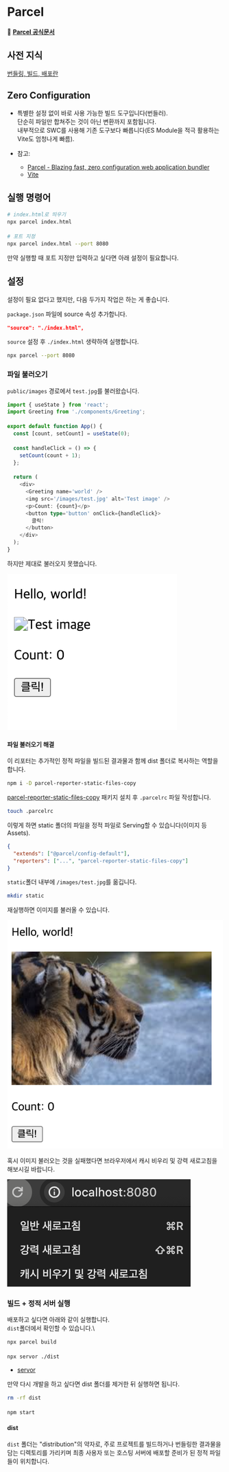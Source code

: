 # Parcel

🚀 [**Parcel 공식문서**](https://parceljs.org/)

## 사전 지식

[번들링, 빌드, 배포란](../../../appendix/build-deploy.md)

## Zero Configuration

- 특별한 설정 없이 바로 사용 가능한 빌드 도구입니다(번들러).\
  단순히 파일만 합쳐주는 것이 아닌 변환까지 포함됩니다.\
  내부적으로 SWC를 사용해 기존 도구보다 빠릅니다(ES Module을 적극 활용하는 Vite도 엄청나게 빠름).

- 참고:
  - [Parcel - Blazing fast, zero configuration web application bundler](https://github.com/ahastudio/til/tree/main/parcel)
  - [Vite](https://github.com/ahastudio/til/tree/main/vite)

## 실행 명령어

```bash
# index.html로 띄우기
npx parcel index.html

# 포트 지정
npx parcel index.html --port 8080
```

만약 실행할 때 포트 지정만 입력하고 싶다면 아래 설정이 필요합니다.

## 설정

설정이 필요 없다고 했지만, 다음 두가지 작업은 하는 게 좋습니다.

`package.json` 파일에 source 속성 추가합니다.

```json
"source": "./index.html",
```

`source` 설정 후 `./index.html` 생략하여 실행합니다.

```bash
npx parcel --port 8080
```

### 파일 불러오기

`public/images` 경로에서 `test.jpg`를 불러왔습니다.

```typescript
import { useState } from 'react';
import Greeting from './components/Greeting';

export default function App() {
  const [count, setCount] = useState(0);

  const handleClick = () => {
    setCount(count + 1);
  };

  return (
    <div>
      <Greeting name='world' />
      <img src='/images/test.jpg' alt='Test image' />
      <p>Count: {count}</p>
      <button type='button' onClick={handleClick}>
        클릭!
      </button>
    </div>
  );
}
```

하지만 제대로 불러오지 못했습니다.

![before](../img/before.png)

#### 파일 불러오기 해결

이 리포터는 추가적인 정적 파일을 빌드된 결과물과 함께 dist 폴더로 복사하는 역할을 합니다.

```bash
npm i -D parcel-reporter-static-files-copy
```

[parcel-reporter-static-files-copy](https://github.com/elwin013/parcel-reporter-static-files-copy) 패키지 설치 후 `.parcelrc` 파일 작성합니다.

```bash
touch .parcelrc
```

이렇게 하면 static 폴더의 파일을 정적 파일로 Serving할 수 있습니다(이미지 등 Assets).

```json
{
  "extends": ["@parcel/config-default"],
  "reporters": ["...", "parcel-reporter-static-files-copy"]
}
```

`static`폴더 내부에 `/images/test.jpg`를 옮깁니다.

```bash
mkdir static
```

재실행하면 이미지를 불러올 수 있습니다.

![after](../img/after.png)

혹시 이미지 불러오는 것을 실패했다면 브라우저에서 캐시 비우리 및 강력 새로고침을 해보시길 바랍니다.

![refresh](../img/refresh.png)

### 빌드 + 정적 서버 실행

배포하고 싶다면 아래와 같이 실행합니다.\
`dist`폴더에서 확인할 수 있습니다.\

```bash
npx parcel build

npx servor ./dist
```

- [servor](https://github.com/lukejacksonn/servor)

만약 다시 개발을 하고 싶다면 dist 폴더를 제거한 뒤 실행하면 됩니다.

```bash
rm -rf dist

npm start
```

#### dist

`dist` 폴더는 "distribution"의 약자로, 주로 프로젝트를 빌드하거나 번들링한 결과물을 담는 디렉토리를 가리키며 최종 사용자 또는 호스팅 서버에 배포할 준비가 된 정적 파일들이 위치합니다.